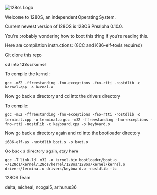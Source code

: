 ![128os Logo](https://github.com/user-attachments/assets/afeb8fdd-37b9-45e0-a8e2-38c9e8a0f1ac)

Welcome to 128OS, an independent Operating System.

Current newest version of 128OS is 128OS Prealpha 0.10.0.

You're probably wondering how to boot this thing if you're reading this.


Here are compilation instructions:
(GCC and i686-elf-tools required)

Git clone this repo

cd into 128os/kernel

To compile the kernel:

`gcc -m32 -ffreestanding -fno-exceptions -fno-rtti -nostdlib -c kernel.cpp -o kernel.o`

Now go back a directory and cd into the drivers directory

To compile:

`gcc -m32 -ffreestanding -fno-exceptions -fno-rtti -nostdlib -c terminal.cpp -o terminal.o`
`gcc -m32 -ffreestanding -fno-exceptions -fno-rtti -nostdlib -c keyboard.cpp -o keyboard.o`

Now go back a directory again and cd into the bootloader directory

`i686-elf-as -nostdlib boot.s -o boot.o`

Go back a directory again, stay here

`gcc -T link.ld -m32 -o kernel.bin bootloader/boot.o ~/128os/kernel/128os/kernel/128os/128os/kernel/kernel.o drivers/terminal.o drivers/keyboard.o -nostdlib -lc`

128OS Team

delta, micheal, noogai5, arthurus36
